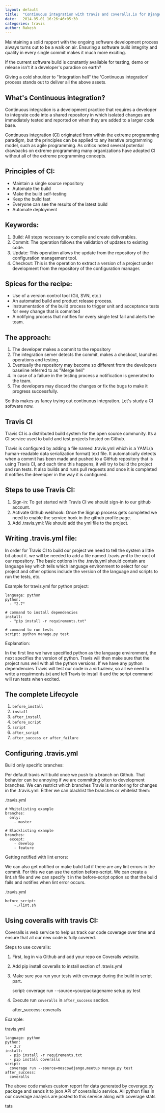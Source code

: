 ```yaml
---
layout: default
title:  "Continuous integration with travis and coveralls.io for Django apps"
date:   2014-05-01 16:26:46+05:30
categories: travis
author: Rakesh
---
```


Maintaining a solid rapport with the ongoing software development process always turns out to be a walk on air.
Ensuring a software build integrity and quality in every single commit makes it much more exciting.

If the current software bulid is constantly available for testing, demo or release isn't it a developer's paradise on earth?

Giving a cold shoulder to "Integration hell" the 'Continuous integration' process stands out to deliver all the above assets.

What's Continuous integration?
-------------------------------------------------

Continuous integration is a development practice that requires a developer to integrate code into a shared repository in which isolated changes are immediately tested and reported on when they are added to a larger code base.

Continuous integration (CI) originated from within the extreme programming paradigm, but the principles can be applied to any iterative programming model, such as agile programming. As critics noted several potential drawbacks on extreme programming many organizations have adopted CI without all of the extreme programming concepts.

Principles of CI:
------------------------

- Maintain a single source repository
- Automate the build
- Make the build self-testing
- Keep the build fast
- Everyone can see the results of the latest build
- Automate deployment

Keywords:
-----------------------

1. Build: All steps necessary to compile and create deliverables.
2. Commit: The operation follows the validation of updates to existing code.
3. Update: This operation allows the update from the repository of the configuration management tool.
4. Checkout: This is the operation to extract a version of a project under development from the repository of the configuration manager.



Spices for the recipe:
--------------------------

- Use of a version control tool (Git, SVN, etc.)
- An automated build and product release process.
- Instrumentation of the build process to trigger unit and acceptance tests for evey change that is commited
- A notifying process that notifies for every single test fail and alerts the team.


The approach:
----------------
1. The developer makes a commit to the repository
2. The integration server detects the commit, makes a checkout, launches operations and testing.
3. Eventually the repository may become so different from the developers baseline referred to as "Merge hell"
4. In case of a failure in the testing process a notification is generated to the team.
5. The developers may discard the changes or fix the bugs to make it progress successfully.

So this makes us fancy trying out continuous integration. Let's study a CI software now.

Travis CI
------------------------

Travis CI is a distributed build system for the open source community. Its a CI service used to build and test projects hosted on Github.

Travis is configured by adding a file named .travis.yml which is a YAML(a human-readable data serialization format) text file.
It automatically detects when a commit has been made and pushed to a GitHub repository that is using Travis CI, and each time this happens, it will try to build the project and run tests. It also builds and runs pull requests and once it is completed it notifies the developer in the way it is configured.

Steps to use Travis CI:
--------------------------------
1. Sign-in: To get started with Travis CI we should sign-in to our github account.
2. Activate Github webhook: Once the Signup process gets completed we need to enable the service hook in the github profile page.
3. Add .travis.yml: We should add the yml file to the project.

Writing .travis.yml file:
----------------------------

In order for Travis CI to build our project we need to tell the system a little bit about it. we will be needed to add a file named .travis.yml to the root of our repository.
The basic options in the .travis.yml should contain are language key which tells which language environment to select for our project and other options include the version of the language and scripts to run the tests, etc.


Example for travis.yml for python project:

    language: python
    python:
      - "2.7"

    # command to install dependencies
    install:
      - "pip install -r requirements.txt"

    # command to run tests
    script: python manage.py test

Explanation:

In the first line we have specified python as the language environment, the next specifies the version of python. Travis will then make sure that the project runs well with all the python versions. If we have any python dependencies Travis will test our code in a virtualenv, so all we need to write a requirments.txt and tell Travis to install it and the script command will run tests when excited.

The complete Lifecycle
----------------------

1. `before_install`
2. `install`
3. `after_install`
4. `before_script`
5. `script`
6. `after_script`
7. `after_success or after_failure`


Configuring .travis.yml
-------------------------------

Build only specific branches:

Per default travis will build once we push to a branch on Github. That behavior can be annoying if we are committing often to development branches. We can restrict which branches Travis is monitoring for changes in the .travis.yml. Either we can blacklist the branches or whitelist them:

.travis.yml

    # Whitelisting example
    branches:
      only:
        - master

    # Blacklisting example
    branches:
      except:
        - develop
        - feature


Getting notified with lint errors:

We can also get notified or make bulid fail if there are any lint errors in the commit. For this we can use the option before-script.
We can create a lint.sh file and we can specify it in the before-script option so that the bulid fails and notifies when lint error occurs.

.travis.yml

    before_script:
        -./lint.sh


Using coveralls with travis CI:
---------------------------------------

Coveralls is web service to help us track our code coverage over time and ensure that all our new code is fully covered.

Steps to use coveralls:

1. First, log in via Github and add your repo on Coveralls website.

2. Add pip install coveralls to install section of .travis.yml

3. Make sure you run your tests with coverage during the build in script part.

    script:
        coverage run --source=yourpackagename setup.py test

4. Execute run `coveralls` in `after_success` section.

    after_success:
        coveralls


Example:

travis.yml

    language: python
    python:
      - 2.7
    install:
      - pip install -r requirements.txt
      - pip install coveralls
    script:
      coverage run --source=moscowdjango,meetup manage.py test
    after_success:
      coveralls

The above code makes custom report for data generated by coverage.py package and sends it to json API of coveralls.io service. All python files in our coverage analysis are posted to this service along with coverage stats

tats

